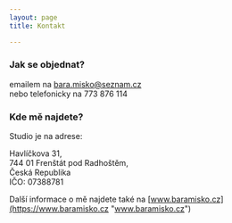 ```yaml
---
layout: page
title: Kontakt

---
```

### Jak se objednat?

emailem na bara.misko@seznam.cz  
nebo telefonicky na 773 876 114

### Kde mě najdete?

Studio je na adrese:

Havlíčkova 31,  
744 01 Frenštát pod Radhoštěm,  
Česká Republika  
IČO: 07388781

Další informace o mě najdete také na [www.baramisko.cz](https://www.baramisko.cz "www.baramisko.cz")